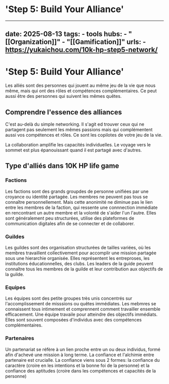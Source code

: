 # 'Step 5: Build Your Alliance'
---
date: 2025-08-13
tags:
    - tools
hubs:
    - "[[Organization]]"
    - "[[Gamification]]"
urls:
    - https://yukaichou.com/10k-hp-step5-network/
---

# 'Step 5: Build Your Alliance' 

Les alliés sont des personnes qui jouent au même jeu de la vie que nous même, mais qui 
ont des rôles et compétences complémentaires. Ce peut aussi être des personnes qui
suivent les mêmes quêtes.


## Comprendre l'essence des alliances

C'est au-delà du simple networking. Il s'agit ed trouver ceux qui ne partagent pas 
seulement les mêmes passions mais qui complémentent aussi vos compétences et rôles.
Ce sont les copilotes de votre jeu de la vie.

La collaboration amplifie les capacités individuelles.
Le voyage vers le sommet est plus épanouissant quand il est partagé avec d'autres.

## Type d'alliés dans 10K HP life game

### Factions
Les factions sont des grands groupdes de personne unifiées par une croyance ou identité
partagée. Les membres ne peuvent pas tous se connaître personnellement. Mais cette
anonimité ne diminue  pas le lien entre les membres de la faction, qui ressente  une
connnection immédiate en rencontrant un autre membre et la volonté de s'aider l'un 
l'autre.
Elles sont généralement peu structurées, utilise des plateformes de communication 
digitales afin de se connecter et de collaborer. 

### Guildes
Les guildes sont des organisation structurées de tailles variées, où les membres travaillent
collectivement pour accomplir une mission partagée sous une hierarchie organisée.
Elles représentent les entreproses, les institutions éducationnelles, des clubs.
Les leaders de la guide peuvent connaître tous les membres de la guilde et leur 
contribution aux objectifs de la guilde. 

### Equipes

Les équipes sont des petite groupes très unis concentrés sur l'accomplissement de misssions
ou quêtes immédiates. Les mebmres se connaissent tous intimement et comprennent comment 
travailler ensemble efficacement. 
Une équipe travaile pour atteindre des objectifs immédiats. Elles sont souvent composées
d'individus avec des compétences complémentaires.


### Partenaires
Un partenariat se réfère à un lien proche entre un ou deux individus, formé afin d'achevé
une mission à long terme.
La confiance et l'alchimie entre partenaire est crucialle. La confiance viens sous 2 formes:
la confiance du caractère (croire en les intentions et la bonne foi de la personne) et la
confiance des aptitudes (croire dans les compétences et capacités de la personne)
